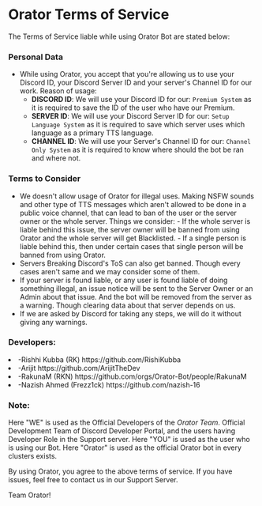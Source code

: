 # Orator Terms of Service
The Terms of Service liable while using Orator Bot are stated below:

### Personal Data
- While using Orator, you accept that you're allowing us to use your Discord ID, your Discord Server ID and your server's Channel ID for our work.
Reason of usage:
   - __DISCORD ID__: We will use your Discord ID for our: `Premium System` as it is required to save the ID of the user who have our Premium.
   - __SERVER ID__: We will use your Discord Server ID for our: `Setup Language System` as it is required to save which server uses which language as a primary TTS language.
   - __CHANNEL ID__: We will use your Server's Channel ID for our: `Channel Only System` as it is required to know where should the bot be ran and where not.
### Terms to Consider
- We doesn't allow usage of Orator for illegal uses. Making NSFW sounds and other type of TTS messages which aren't allowed to be done in a public voice channel, that can lead to ban of the user or the server owner or the whole server.
Things we consider:
      - If the whole server is liable behind this issue, the server owner will be banned from using Orator and the whole server will get Blacklisted.
      - If a single person is liable behind this, then under certain cases that single person will be banned from using Orator.
- Servers Breaking Discord's ToS can also get banned. Though every cases aren't same and we may consider some of them.
- If your server is found liable, or any user is found liable of doing something illegal, an issue notice will be sent to the Server Owner or an Admin about that issue. And the bot will be removed from the server as a warning. Though clearing data about that server depends on us.
- If we are asked by Discord for taking any steps, we will do it without giving any warnings. 

<h3>Developers:</h3>

<li>-Rishhi Kubba (RK) https://github.com/RishiKubba</li>
<li>-Arijit https://github.com/ArijitTheDev</li>
<li>-RakunaM (RKN) https://github.com/orgs/Orator-Bot/people/RakunaM</li>
<li>-Nazish Ahmed (Frezz1ck) https://github.com/nazish-16</li>

### Note:
Here "WE" is used as the Official Developers of the *Orator Team*. Official Development Team of Discord Developer Portal, and the users having Developer Role in the Support server.
Here "YOU" is used as the user who is using our Bot.
Here "Orator" is used as the official Orator bot in every clusters exists.

By using Orator, you agree to the above terms of service. If you have issues, feel free to contact us in our Support Server.

Team Orator!
